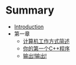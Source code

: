# Summary

* [Introduction](README.md)
* 第一章
   * [计算机工作方式简述](Chaper1/1_How_Computer_Work.md)
   * [你的第一个C++程序](Chaper1/2_Your_First_Cpp_Programe.md)
   * [输出!输出!](Chapter1/3_Doing_The_Output.md)
